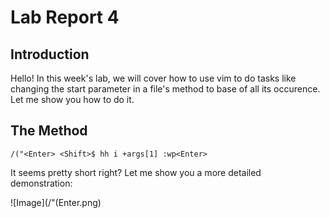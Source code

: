 # Lab Report 4
## Introduction
Hello! In this week's lab, we will cover how to use vim to do tasks like changing the start parameter in a file's method to base of all its occurence. Let me show you how to do it. 

## The Method

`/("<Enter> <Shift>$ hh i +args[1] :wp<Enter>`

It seems pretty short right? Let me show you a more detailed demonstration:

![Image](/"(Enter.png)
